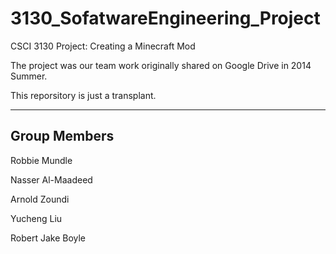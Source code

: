 3130_SofatwareEngineering_Project
===============

CSCI 3130 Project: Creating a Minecraft Mod 

The project was our team work originally shared on Google Drive in 2014 Summer. 

This reporsitory is just a transplant.

***

Group Members
-------------

Robbie Mundle

Nasser Al-Maadeed

Arnold Zoundi

Yucheng Liu

Robert Jake Boyle


